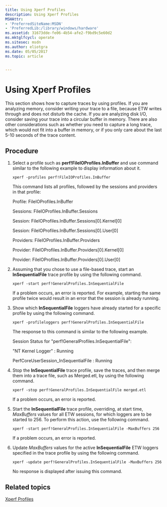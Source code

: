 ```yaml
---
title: Using Xperf Profiles
description: Using Xperf Profiles
MSHAttr:
- 'PreferredSiteName:MSDN'
- 'PreferredLib:/library/windows/hardware'
ms.assetid: 31673dde-fe06-4b54-afe2-f9bd9c5e60d2
ms.mktglfcycl: operate
ms.sitesec: msdn
ms.author: eliotgra
ms.date: 05/05/2017
ms.topic: article


---
```


# Using Xperf Profiles


This section shows how to capture traces by using profiles. If you are analyzing memory, consider writing your trace to a file, because ETW writes through and does not disturb the cache. If you are analyzing disk I/O, consider saving your trace into a circular buffer in memory. There are also other considerations such as whether you need to capture a long trace, which would not fit into a buffer in memory, or if you only care about the last 5-10 seconds of the trace content.

## Procedure


1.  Select a profile such as **perf!FileIOProfiles.InBuffer** and use command similar to the following example to display information about it.

    ```
    xperf -profiles perf!FileIOProfiles.InBuffer
    ```

    This command lists all profiles, followed by the sessions and providers in that profile:

    Profile: FileIOProfiles.InBuffer

    Sessions: FileIOProfiles.InBuffer.Sessions

    Session: FileIOProfiles.InBuffer.Sessions\[0\].Kernel\[0\]

    Session: FileIOProfiles.InBuffer.Sessions\[0\].User\[0\]

    Providers: FileIOProfiles.InBuffer.Providers

    Provider: FileIOProfiles.InBuffer.Providers\[0\].Kernel\[0\]

    Provider: FileIOProfiles.InBuffer.Providers\[0\].User\[0\]

2.  Assuming that you chose to use a file-based trace, start an **InSequentialFile** trace profile by using the following command.

    ```
    xperf -start perf!GeneralProfiles.InSequentialFile
    ```

    If a problem occurs, an error is reported. For example, starting the same profile twice would result in an error that the session is already running.

3.  Show which **InSequentialFile** loggers have already started for a specific profile by using the following command.

    ```
    xperf -profileloggers perf!GeneralProfiles.InSequentialFile
    ```

    The response to this command is similar to the following example.

    Session Status for "perf!GeneralProfiles.InSequentialFile":

    "NT Kernel Logger" : Running

    PerfCoreUserSession\_InSequentialFile : Running

4.  Stop the **InSequentialFile** trace profile, save the traces, and then merge them into a trace file, such as Merged.etl, by using the following command.

    ```
    xperf -stop perf!GeneralProfiles.InSequentialFile merged.etl
    ```

    If a problem occurs, an error is reported.

5.  Start the **InSequentialFile** trace profile, overriding, at start time, *MaxBuffers* values for all ETW sessions, for which loggers are to be started to 256. To perform this action, use the following command.

    ```
    xperf -start perf!GeneralProfiles.InSequentialFile -MaxBuffers 256
    ```

    If a problem occurs, an error is reported.

6.  Update *MaxBuffers* values for the active **InSequentialFile** ETW loggers specified in the trace profile by using the following command.

    ```
    xperf -update perf!GeneralProfiles.InSequentialFile -MaxBuffers 256
    ```

    No response is displayed after issuing this command.

## Related topics


[Xperf Profiles](xperf-profiles.md)

 

 







